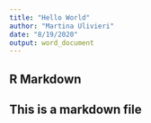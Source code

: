 ```yaml
---
title: "Hello World"
author: "Martina Ulivieri"
date: "8/19/2020"
output: word_document
---
```



## R Markdown

## This is a markdown file